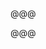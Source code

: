<!-- .slide: data-background="images/DSC_1509.jpg" -->

@@@

<!-- .slide: data-background="images/DSC_0163.jpg" -->

@@@

<!-- .slide: data-background="images/DSC_9835.jpg" -->
